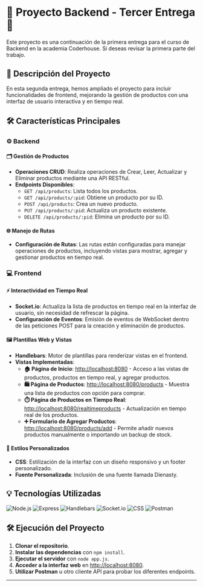 # 🎉 Proyecto Backend - Tercer Entrega 🎉

Este proyecto es una continuación de la primera entrega para el curso de Backend en la academia Coderhouse. Si deseas revisar la primera parte del trabajo.

## 🚀 Descripción del Proyecto

En esta segunda entrega, hemos ampliado el proyecto para incluir funcionalidades de frontend, mejorando la gestión de productos con una interfaz de usuario interactiva y en tiempo real.

## 🛠️ Características Principales

### ⚙️ Backend

#### 🗂️ Gestión de Productos
- **Operaciones CRUD**: Realiza operaciones de Crear, Leer, Actualizar y Eliminar productos mediante una API RESTful.
- **Endpoints Disponibles**:
  - `GET /api/products`: Lista todos los productos.
  - `GET /api/products/:pid`: Obtiene un producto por su ID.
  - `POST /api/products`: Crea un nuevo producto.
  - `PUT /api/products/:pid`: Actualiza un producto existente.
  - `DELETE /api/products/:pid`: Elimina un producto por su ID.

#### 🌐 Manejo de Rutas
- **Configuración de Rutas**: Las rutas están configuradas para manejar operaciones de productos, incluyendo vistas para mostrar, agregar y gestionar productos en tiempo real.

### 💻 Frontend

#### ⚡ Interactividad en Tiempo Real
- **Socket.io**: Actualiza la lista de productos en tiempo real en la interfaz de usuario, sin necesidad de refrescar la página.
- **Configuración de Eventos**: Emisión de eventos de WebSocket dentro de las peticiones POST para la creación y eliminación de productos.

#### 🖼️ Plantillas Web y Vistas
- **Handlebars**: Motor de plantillas para renderizar vistas en el frontend.
- **Vistas Implementadas**:
  - **🏠 Página de Inicio**: [http://localhost:8080](http://localhost:8080) - Acceso a las vistas de productos, productos en tiempo real, y agregar productos.
  - **🛍️ Página de Productos**: [http://localhost:8080/products](http://localhost:8080/products) - Muestra una lista de productos con opción para comprar.
  - **⏱️ Página de Productos en Tiempo Real**: [http://localhost:8080/realtimeproducts](http://localhost:8080/realtimeproducts) - Actualización en tiempo real de los productos.
  - **➕ Formulario de Agregar Productos**: [http://localhost:8080/products/add](http://localhost:8080/products/add) - Permite añadir nuevos productos manualmente o importando un backup de stock.

#### 🎨 Estilos Personalizados
- **CSS**: Estilización de la interfaz con un diseño responsivo y un footer personalizado.
- **Fuente Personalizada**: Inclusión de una fuente llamada Dienasty.

## 💡 Tecnologías Utilizadas
![Node.js](https://img.shields.io/badge/Node.js-339933?style=for-the-badge&logo=nodedotjs&logoColor=white)
![Express](https://img.shields.io/badge/Express-000000?style=for-the-badge&logo=express&logoColor=white)
![Handlebars](https://img.shields.io/badge/Handlebars.js-f0772b?style=for-the-badge&logo=handlebarsdotjs&logoColor=black)
![Socket.io](https://img.shields.io/badge/Socket.io-010101?style=for-the-badge&logo=socketdotio&logoColor=white)
![CSS](https://img.shields.io/badge/CSS-1572B6?style=for-the-badge&logo=css3&logoColor=white)
![Postman](https://img.shields.io/badge/Postman-FF6C37?style=for-the-badge&logo=postman&logoColor=white)

## 🛠️ Ejecución del Proyecto
1. **Clonar el repositorio**.
2. **Instalar las dependencias** con `npm install`.
3. **Ejecutar el servidor** con `node app.js`.
4. **Acceder a la interfaz web** en [http://localhost:8080](http://localhost:8080).
5. **Utilizar Postman** u otro cliente API para probar los diferentes endpoints.

---

